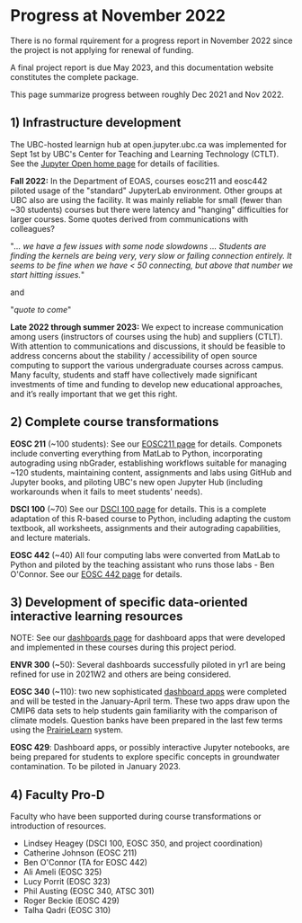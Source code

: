# Progress at November 2022

There is no formal rquirement for a progress report in November 2022 since the project is not applying for renewal of funding.

A final project report is due May 2023, and this documentation website constitutes the complete package.

This page summarize progress between roughly Dec 2021 and Nov 2022.

## 1) Infrastructure development

The UBC-hosted learnign hub at open.jupyter.ubc.ca was implemented for Sept 1st by UBC's Center for Teaching and Learning Technology (CTLT). See the [Jupyter Open home page](https://open.jupyter.ubc.ca/) for details of facilities.

**Fall 2022:** In the Department of EOAS, courses eosc211 and eosc442 piloted usage of the "standard" JupyterLab environment. Other groups at UBC also are using the facility. It was mainly reliable for small (fewer than ~30 students) courses but there were latency and "hanging" difficulties for larger courses. Some quotes derived from communications with colleagues?

"*... we have a few issues with some node slowdowns ... Students are finding the kernels are being very, very slow or failing connection entirely. It seems to be fine when we have < 50 connecting, but above that number we start hitting issues.*"

and

"*quote to come*"

**Late 2022 through summer 2023:** We expect to increase communication among users (instructors of courses using the hub) and suppliers (CTLT). With attention to communications and discussions, it should be feasible to address concerns about the stability / accessibility of open source computing to support the various undergraduate courses across campus.  Many faculty, students and staff have collectively made significant investments of time and funding to develop new educational approaches, and it’s really important that we get this right.

## 2) Complete course transformations

**EOSC 211** (~100 students): See our [EOSC211 page](crs-eosc211.md) for details. Componets include converting everything from MatLab to Python, incorporating autograding using nbGrader, establishing workflows suitable for managing ~120 students, maintaining content, assignments and labs using GitHub and Jupyter books, and piloting UBC's new open Jupyter Hub (including workarounds when it fails to meet students' needs).

**DSCI 100** (~70) See our [DSCI 100 page](crs-dsci100.md) for  details. This is a complete adaptation of this R-based course to Python, including adapting the custom textbook, all worksheets, assignments and their autograding capabilities, and lecture materials.

**EOSC 442** (~40) All four computing labs were converted from MatLab to Python and piloted by the teaching assistant who runs those labs - Ben O'Connor. See our [EOSC 442 page](crs-eosc442.md) for  details.

## 3) Development of specific data-oriented interactive learning resources

NOTE: See our [dashboards page](dashboards.md) for dashboard apps that were developed and implemented in these courses during this project period.

**ENVR 300** (~50): Several dashboards successfully piloted in yr1 are being refined for use in 2021W2 and others are being considered.

**EOSC 340** (~110): two new sophisticated [dashboard apps](dashboards.md) were completed and will be tested in the January-April term. These two apps draw upon the CMIP6 data sets to help students gain familiarity with the comparison of climate models. Question banks have been prepared in the last few terms using the [PrairieLearn](https://www.prairielearn.org/) system.

**EOSC 429**: Dashboard apps, or possibly interactive Jupyter notebooks, are being prepared for students to explore specific concepts in groundwater contamination. To be piloted in January 2023.

## 4) Faculty Pro-D

Faculty who have been supported during course transformations or introduction of resources.

* Lindsey Heagey (DSCI 100, EOSC 350, and project coordination)
* Catherine Johnson (EOSC 211)
* Ben O'Connor (TA for EOSC 442)
* Ali Ameli (EOSC 325)
* Lucy Porrit (EOSC 323)
* Phil Austing (EOSC 340, ATSC 301)
* Roger Beckie (EOSC 429)
* Talha Qadri (EOSC 310)
